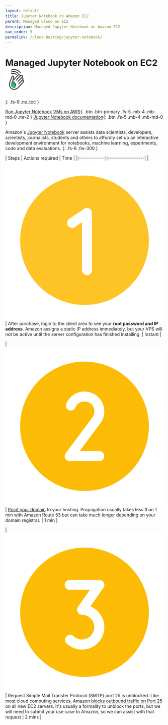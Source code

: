 ```yaml
---
layout: default
title: Jupyter Notebook on Amazon EC2
parent: Managed Cloud on EC2
description: Managed Jupyter Notebook on Amazon EC2
nav_order: 5
permalink: /cloud-hosting/jupyter-notebook/
---
```


# Managed Jupyter Notebook on EC2 ![](/assets/wave.svg)
{: .fs-9 .no_toc }

[Run Jupyter Notebook VMs on AWS](https://cloud.hostjane.com/cloud/){: .btn .btn-primary .fs-5 .mb-4 .mb-md-0 .mr-2 } [Jupyter Notebook documentation](https://docs.jupyter.org/en/latest/){: .btn .fs-5 .mb-4 .mb-md-0 }

Amazon's [Jupyter Notebook](https://jupyter.org/) server assists data scientists, developers, scientists, journalists, students and others to affordly set up an interactive development environment for notebooks, machine learning, experiments, code and data evaluations.
{: .fs-6 .fw-300 }

| Steps       | Actions required    | Time |
|:-------------|:------------------|
|   ![](/assets/one.svg)          | After purchase, login to the client area to see your **root password and IP address**. Amazon assigns a static IP address immediately, but your VPS will not be active until the server configuration has finished installing. | Instant |

| ![](/assets/two.svg)  | [Point your domain](/point-your-domain/) to your hosting. Propagation usually takes less than 1 min with Amazon Route 53 but can take much longer depending on your domain registrar.  | 1 min |

| ![](/assets/three.svg)  | Request Simple Mail Transfer Protocol (SMTP) port 25 is unblocked. Like most cloud computing services, Amazon [blocks outbound traffic on Port 25](https://docs.aws.amazon.com/AWSEC2/latest/UserGuide/ec2-resource-limits.html#port-25-throttle) on all new EC2 servers. It's usually a formality to unblock the ports, but we will need to submit your use case to Amazon, so we can assist with that request | 2 mins |

